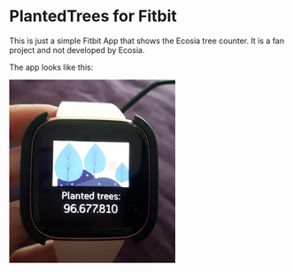 # PlantedTrees for Fitbit
This is just a simple Fitbit App that shows the Ecosia tree counter. It is a fan project and not developed by Ecosia. 

The app looks like this:

![alt text](https://github.com/raupy/trees/blob/master/resources/example.jpeg?raw=true)
